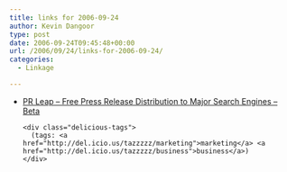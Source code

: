 ```yaml
---
title: links for 2006-09-24
author: Kevin Dangoor
type: post
date: 2006-09-24T09:45:48+00:00
url: /2006/09/24/links-for-2006-09-24/
categories:
  - Linkage

---
```

<ul class="delicious">
  <li>
    <div class="delicious-link">
      <a href="http://www.prleap.com/">PR Leap &#8211; Free Press Release Distribution to Major Search Engines &#8211; Beta</a>
    </div>
    
    <div class="delicious-tags">
      (tags: <a href="http://del.icio.us/tazzzzz/marketing">marketing</a> <a href="http://del.icio.us/tazzzzz/business">business</a>)
    </div>
  </li>
</ul>